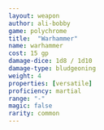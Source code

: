 ```yaml
---
layout: weapon
author: ali-bobby
game: polychrome
title:  "Warhammer"
name: warhammer
cost: 15 gp
damage-dice: 1d8 / 1d10
damage-type: bludgeoning
weight: 4
properties: [versatile]
proficiency: martial
range: "-"
magic: false
rarity: common
---
```

